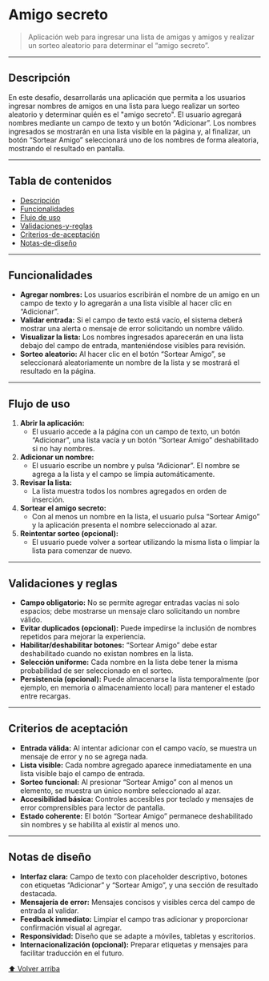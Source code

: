 # Amigo secreto

> Aplicación web para ingresar una lista de amigas y amigos y realizar un sorteo aleatorio para determinar el “amigo secreto”.

---

## Descripción

En este desafío, desarrollarás una aplicación que permita a los usuarios ingresar nombres de amigos en una lista para luego realizar un sorteo aleatorio y determinar quién es el "amigo secreto". El usuario agregará nombres mediante un campo de texto y un botón “Adicionar”. Los nombres ingresados se mostrarán en una lista visible en la página y, al finalizar, un botón “Sortear Amigo” seleccionará uno de los nombres de forma aleatoria, mostrando el resultado en pantalla.

---

## Tabla de contenidos

- [Descripción](#descripción)
- [Funcionalidades](#funcionalidades)
- [Flujo de uso](#flujo-de-uso)
- [Validaciones-y-reglas](#validaciones-y-reglas)
- [Criterios-de-aceptación](#criterios-de-aceptación)
- [Notas-de-diseño](#notas-de-diseño)

---

## Funcionalidades

- **Agregar nombres:** Los usuarios escribirán el nombre de un amigo en un campo de texto y lo agregarán a una lista visible al hacer clic en “Adicionar”.
- **Validar entrada:** Si el campo de texto está vacío, el sistema deberá mostrar una alerta o mensaje de error solicitando un nombre válido.
- **Visualizar la lista:** Los nombres ingresados aparecerán en una lista debajo del campo de entrada, manteniéndose visibles para revisión.
- **Sorteo aleatorio:** Al hacer clic en el botón “Sortear Amigo”, se seleccionará aleatoriamente un nombre de la lista y se mostrará el resultado en la página.

---

## Flujo de uso

1. **Abrir la aplicación:**
   - El usuario accede a la página con un campo de texto, un botón “Adicionar”, una lista vacía y un botón “Sortear Amigo” deshabilitado si no hay nombres.
2. **Adicionar un nombre:**
   - El usuario escribe un nombre y pulsa “Adicionar”. El nombre se agrega a la lista y el campo se limpia automáticamente.
3. **Revisar la lista:**
   - La lista muestra todos los nombres agregados en orden de inserción.
4. **Sortear el amigo secreto:**
   - Con al menos un nombre en la lista, el usuario pulsa “Sortear Amigo” y la aplicación presenta el nombre seleccionado al azar.
5. **Reintentar sorteo (opcional):**
   - El usuario puede volver a sortear utilizando la misma lista o limpiar la lista para comenzar de nuevo.

---

## Validaciones y reglas

- **Campo obligatorio:** No se permite agregar entradas vacías ni solo espacios; debe mostrarse un mensaje claro solicitando un nombre válido.
- **Evitar duplicados (opcional):** Puede impedirse la inclusión de nombres repetidos para mejorar la experiencia.
- **Habilitar/deshabilitar botones:** “Sortear Amigo” debe estar deshabilitado cuando no existan nombres en la lista.
- **Selección uniforme:** Cada nombre en la lista debe tener la misma probabilidad de ser seleccionado en el sorteo.
- **Persistencia (opcional):** Puede almacenarse la lista temporalmente (por ejemplo, en memoria o almacenamiento local) para mantener el estado entre recargas.

---

## Criterios de aceptación

- **Entrada válida:** Al intentar adicionar con el campo vacío, se muestra un mensaje de error y no se agrega nada.
- **Lista visible:** Cada nombre agregado aparece inmediatamente en una lista visible bajo el campo de entrada.
- **Sorteo funcional:** Al presionar “Sortear Amigo” con al menos un elemento, se muestra un único nombre seleccionado al azar.
- **Accesibilidad básica:** Controles accesibles por teclado y mensajes de error comprensibles para lector de pantalla.
- **Estado coherente:** El botón “Sortear Amigo” permanece deshabilitado sin nombres y se habilita al existir al menos uno.

---

## Notas de diseño

- **Interfaz clara:** Campo de texto con placeholder descriptivo, botones con etiquetas “Adicionar” y “Sortear Amigo”, y una sección de resultado destacada.
- **Mensajería de error:** Mensajes concisos y visibles cerca del campo de entrada al validar.
- **Feedback inmediato:** Limpiar el campo tras adicionar y proporcionar confirmación visual al agregar.
- **Responsividad:** Diseño que se adapte a móviles, tabletas y escritorios.
- **Internacionalización (opcional):** Preparar etiquetas y mensajes para facilitar traducción en el futuro.

[⬆️ Volver arriba](#amigo-secreto)
